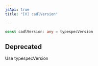 ```yaml
---
jsApi: true
title: "[V] cadlVersion"

---
```

```ts
const cadlVersion: any = typespecVersion
```

## Deprecated

Use typespecVersion
